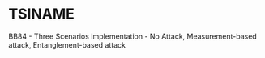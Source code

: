 # TSINAME
BB84 - Three Scenarios Implementation - No Attack, Measurement-based attack, Entanglement-based attack
